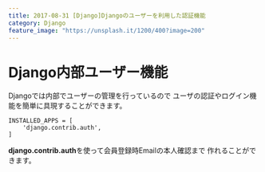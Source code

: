 ```yaml
---
title: 2017-08-31 [Django]Djangoのユーザーを利用した認証機能
category: Django
feature_image: "https://unsplash.it/1200/400?image=200"
---
```


# Django内部ユーザー機能
Djangoでは内部でユーザーの管理を行っているので
ユーザの認証やログイン機能を簡単に具現することができます。


	INSTALLED_APPS = [
		'django.contrib.auth',
	]

**django.contrib.auth**を使って会員登録時Emailの本人確認まで
作れることができます。
